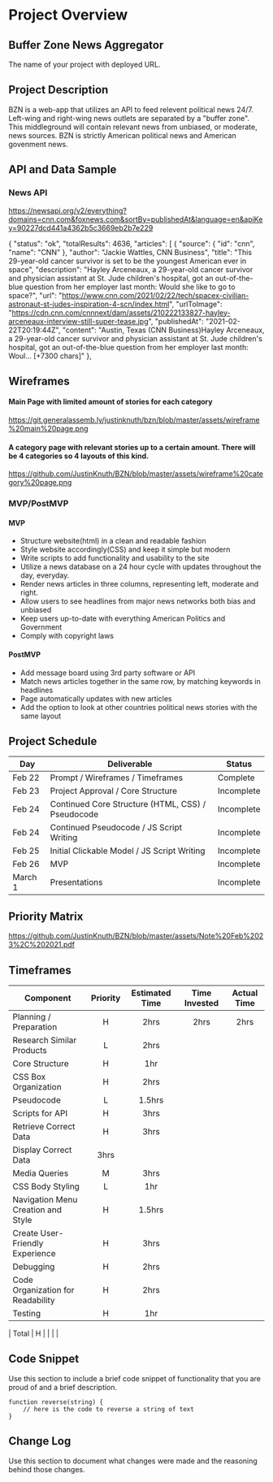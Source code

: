 # Project Overview

## Buffer Zone News Aggregator

The name of your project with deployed URL.

## Project Description

BZN is a web-app that utilizes an API to feed relevent political news 24/7. Left-wing and right-wing news outlets are separated by a "buffer zone". This middleground will contain relevant news from unbiased, or moderate, news sources. BZN is strictly American political news and American govenment news.

## API and Data Sample
### News API
https://newsapi.org/v2/everything?domains=cnn.com&foxnews.com&sortBy=publishedAt&language=en&apiKey=90227dcd441a4362b5c3669eb2b7e229 

{
    "status": "ok",
    "totalResults": 4636,
    "articles": [
        {
            "source": {
                "id": "cnn",
                "name": "CNN"
            },
            "author": "Jackie Wattles, CNN Business",
            "title": "This 29-year-old cancer survivor is set to be the youngest American ever in space",
            "description": "Hayley Arceneaux, a 29-year-old cancer survivor and physician assistant at St. Jude children's hospital, got an out-of-the-blue question from her employer last month: Would she like to go to space?",
            "url": "https://www.cnn.com/2021/02/22/tech/spacex-civilian-astronaut-st-judes-inspiration-4-scn/index.html",
            "urlToImage": "https://cdn.cnn.com/cnnnext/dam/assets/210222133827-hayley-arceneaux-interview-still-super-tease.jpg",
            "publishedAt": "2021-02-22T20:19:44Z",
            "content": "Austin, Texas (CNN Business)Hayley Arceneaux, a 29-year-old cancer survivor and physician assistant at St. Jude children's hospital, got an out-of-the-blue question from her employer last month: Woul… [+7300 chars]"
        },
        
## Wireframes

#### Main Page with limited amount of stories for each category
https://git.generalassemb.ly/justinknuth/bzn/blob/master/assets/wireframe%20main%20page.png

#### A category page with relevant stories up to a certain amount. There will be 4 categories so 4 layouts of this kind.
https://github.com/JustinKnuth/BZN/blob/master/assets/wireframe%20category%20page.png

### MVP/PostMVP


#### MVP 
- Structure website(html) in a clean and readable fashion
- Style website accordingly(CSS) and keep it simple but modern
- Write scripts to add functionality and usability to the site
- Utilize a news database on a 24 hour cycle with updates throughout the day, everyday.
- Render news articles in three columns, representing left, moderate and right.
- Allow users to see headlines from major news networks both bias and unbiased
- Keep users up-to-date with everything American Politics and Government
- Comply with copyright laws

#### PostMVP  


- Add message board using 3rd party software or API
- Match news articles together in the same row, by matching keywords in headlines
- Page automatically updates with new articles
- Add the option to look at other countries political news stories with the same layout

## Project Schedule


|  Day | Deliverable | Status
|---|---| ---|
|Feb 22| Prompt / Wireframes / Timeframes | Complete
|Feb 23| Project Approval / Core Structure | Incomplete
|Feb 24| Continued Core Structure (HTML, CSS) / Pseudocode | Incomplete
|Feb 24| Continued Pseudocode / JS Script Writing | Incomplete
|Feb 25| Initial Clickable Model / JS Script Writing  | Incomplete
|Feb 26| MVP | Incomplete
|March 1| Presentations | Incomplete

## Priority Matrix

https://github.com/JustinKnuth/BZN/blob/master/assets/Note%20Feb%2023%2C%202021.pdf



## Timeframes


| Component | Priority | Estimated Time | Time Invested | Actual Time |
| --- | :---: |  :---: | :---: | :---: |
| Planning / Preparation  | H | 2hrs| 2hrs | 2hrs |
| Research Similar Products | L | 2hrs |
| Core Structure  | H | 1hr |
| CSS Box Organization  | H | 2hrs |
| Pseudocode  | L | 1.5hrs |
| Scripts for API  | H | 3hrs | 
| Retrieve Correct Data  | H | 3hrs |
| Display Correct Data  | 3hrs |
| Media Queries | M | 3hrs |
| CSS Body Styling | L | 1hr |
| Navigation Menu Creation and Style | H | 1.5hrs |
| Create User-Friendly Experience | H | 3hrs |
| Debugging | H | 2hrs |
| Code Organization for Readability | H | 2hrs |
| Testing | H | 1hr |




| Total | H | | | |

## Code Snippet

Use this section to include a brief code snippet of functionality that you are proud of and a brief description.  

```
function reverse(string) {
	// here is the code to reverse a string of text
}
```

## Change Log
 Use this section to document what changes were made and the reasoning behind those changes.  
